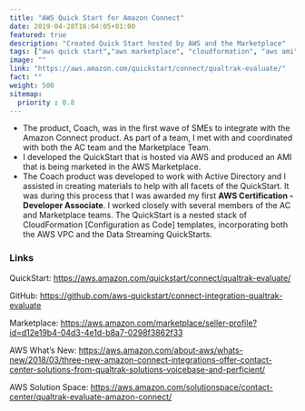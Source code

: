```yaml
---
title: "AWS Quick Start for Amazon Connect"
date: 2019-04-28T16:04:05+01:00
featured: true
description: "Created Quick Start hosted by AWS and the Marketplace"
tags: ["aws quick start","aws marketplace", "cloudformation", "aws ami", "configuration as code", "Amazon Connect"]
image: ""
link: "https://aws.amazon.com/quickstart/connect/qualtrak-evaluate/"
fact: ""
weight: 500
sitemap:
  priority : 0.8
---
```


- The product, Coach, was in the first wave of SMEs to integrate with the Amazon Connect product.  As part of a team, I met with and coordinated with both the AC team and the Marketplace Team.  
- I developed the QuickStart that is hosted via AWS and produced an AMI that is being marketed in the AWS Marketplace.  
- The Coach product was developed to work with Active Directory and I assisted in creating materials to help with all facets of the QuickStart.  It was during this process that I was awarded my first **AWS Certification - Developer Associate**.  I worked closely with several members of the AC and Marketplace teams. The QuickStart is a nested stack of CloudFormation [Configuration as Code] templates, incorporating both the AWS VPC and the Data Streaming QuickStarts. 

### Links

QuickStart: https://aws.amazon.com/quickstart/connect/qualtrak-evaluate/

GitHub:
https://github.com/aws-quickstart/connect-integration-qualtrak-evaluate

Marketplace: https://aws.amazon.com/marketplace/seller-profile?id=d12e19b4-04d3-4e1d-b8a7-0298f3862f33

AWS What’s New:
https://aws.amazon.com/about-aws/whats-new/2018/03/three-new-amazon-connect-integrations-offer-contact-center-solutions-from-qualtrak-solutions-voicebase-and-perficient/

AWS Solution Space:
https://aws.amazon.com/solutionspace/contact-center/qualtrak-evaluate-amazon-connect/
